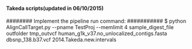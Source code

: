 #### Takeda scripts(updated in 06/10/2015)
######## Implement the pipeline run command:
########### $ python AlignCallTarget.py --pname TestProj --memlimit 4 sample_digest_file outfolder tmp_outvcf human_g1k_v37.no_unlocalized_contigs.fasta dbsnp_138.b37.vcf 2014.Takeda.new.intervals



